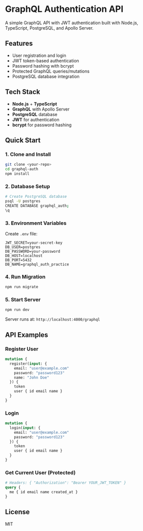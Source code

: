 # GraphQL Authentication API

A simple GraphQL API with JWT authentication built with Node.js, TypeScript, PostgreSQL, and Apollo Server.

## Features

- User registration and login
- JWT token-based authentication
- Password hashing with bcrypt
- Protected GraphQL queries/mutations
- PostgreSQL database integration

## Tech Stack

- **Node.js** + **TypeScript**
- **GraphQL** with Apollo Server
- **PostgreSQL** database
- **JWT** for authentication
- **bcrypt** for password hashing

## Quick Start

### 1. Clone and Install
```bash
git clone <your-repo>
cd graphql-auth
npm install
```

### 2. Database Setup
```bash
# Create PostgreSQL database
psql -U postgres
CREATE DATABASE graphql_auth;
\q
```

### 3. Environment Variables
Create `.env` file:
```env
JWT_SECRET=your-secret-key
DB_USER=postgres
DB_PASSWORD=your-password
DB_HOST=localhost
DB_PORT=5432
DB_NAME=graphql_auth_practice
```

### 4. Run Migration
```bash
npm run migrate
```

### 5. Start Server
```bash
npm run dev
```

Server runs at: `http://localhost:4000/graphql`

## API Examples

### Register User
```graphql
mutation {
  register(input: {
    email: "user@example.com"
    password: "password123"
    name: "John Doe"
  }) {
    token
    user { id email name }
  }
}
```

### Login
```graphql
mutation {
  login(input: {
    email: "user@example.com"
    password: "password123"
  }) {
    token
    user { id email name }
  }
}
```

### Get Current User (Protected)
```graphql
# Headers: { "Authorization": "Bearer YOUR_JWT_TOKEN" }
query {
  me { id email name created_at }
}
```

## License

MIT